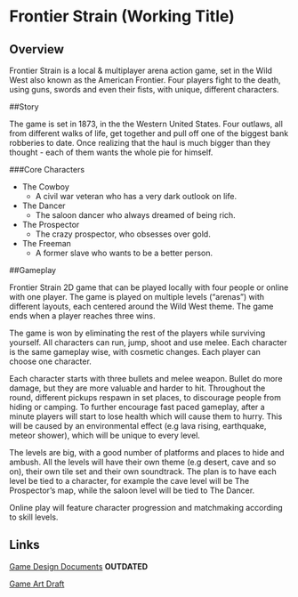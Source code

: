 # Frontier Strain (Working Title)


## Overview

Frontier Strain is a local & multiplayer arena action game, set in the Wild West also known as the  American Frontier. Four players fight to the death, using guns, swords and even their fists, with unique, different characters. 

##Story

The game is set in 1873, in the the Western United States. Four outlaws, all from different walks of life, get together and pull off one of the biggest bank robberies to date. Once realizing that the haul is much bigger than they thought - each of them wants the whole pie for himself.


###Core Characters

* The Cowboy
  * A civil war veteran who has a very dark outlook on life.
* The Dancer
  * The saloon dancer who always dreamed of being rich.
* The Prospector
  * The crazy prospector, who obsesses over gold.
* The Freeman 
  * A former slave who wants to be a better person.


##Gameplay 

Frontier Strain 2D game that can be played locally with four people or online with one player. The game is played on multiple levels (“arenas”) with different layouts, each centered around the Wild West theme. The game ends when a player reaches three wins.

The game is won by eliminating the rest of the players while surviving yourself. All characters can run, jump, shoot and use melee. Each character is the same gameplay wise, with cosmetic changes. Each player can choose one character.

Each character starts with three bullets and melee weapon. Bullet do more damage, but they are more valuable and harder to hit. Throughout the round, different pickups respawn in set places, to discourage people from hiding or camping. To further encourage fast paced gameplay, after a minute players will start to lose health which will cause them to hurry. This will be caused by an environmental effect (e.g lava rising, earthquake, meteor shower), which will be unique to every level.

The levels are big, with a good number of platforms and places to hide and ambush. All the levels will have their own theme (e.g desert, cave and so on), their own tile set and their own soundtrack. The plan is to have each level be tied to a character, for example the cave level will be The Prospector’s map, while the saloon level will be tied to The Dancer.

Online play will feature character progression and matchmaking according to skill levels.


## Links

[Game Design Documents](https://www.dropbox.com/s/vq6zpal5q5j02xv/FSDesignDocument.docx?dl=0=) **OUTDATED**

[Game Art Draft](https://docs.google.com/document/d/1WvIpXSU1P47oblb4Adbgr3TqEiLrpzP_BuyZ4dKXFVs/edit)
